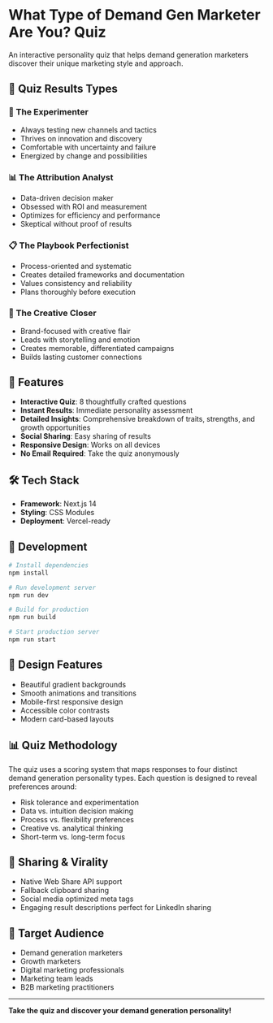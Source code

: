 # What Type of Demand Gen Marketer Are You? Quiz

An interactive personality quiz that helps demand generation marketers discover their unique marketing style and approach.

## 🎯 Quiz Results Types

### 🧪 The Experimenter
- Always testing new channels and tactics
- Thrives on innovation and discovery
- Comfortable with uncertainty and failure
- Energized by change and possibilities

### 📊 The Attribution Analyst  
- Data-driven decision maker
- Obsessed with ROI and measurement
- Optimizes for efficiency and performance
- Skeptical without proof of results

### 📋 The Playbook Perfectionist
- Process-oriented and systematic
- Creates detailed frameworks and documentation
- Values consistency and reliability
- Plans thoroughly before execution

### 🎨 The Creative Closer
- Brand-focused with creative flair
- Leads with storytelling and emotion
- Creates memorable, differentiated campaigns
- Builds lasting customer connections

## 🚀 Features

- **Interactive Quiz**: 8 thoughtfully crafted questions
- **Instant Results**: Immediate personality assessment
- **Detailed Insights**: Comprehensive breakdown of traits, strengths, and growth opportunities
- **Social Sharing**: Easy sharing of results
- **Responsive Design**: Works on all devices
- **No Email Required**: Take the quiz anonymously

## 🛠 Tech Stack

- **Framework**: Next.js 14
- **Styling**: CSS Modules
- **Deployment**: Vercel-ready

## 📱 Development

```bash
# Install dependencies
npm install

# Run development server
npm run dev

# Build for production
npm run build

# Start production server
npm run start
```

## 🎨 Design Features

- Beautiful gradient backgrounds
- Smooth animations and transitions
- Mobile-first responsive design
- Accessible color contrasts
- Modern card-based layouts

## 📊 Quiz Methodology

The quiz uses a scoring system that maps responses to four distinct demand generation personality types. Each question is designed to reveal preferences around:

- Risk tolerance and experimentation
- Data vs. intuition decision making
- Process vs. flexibility preferences
- Creative vs. analytical thinking
- Short-term vs. long-term focus

## 🔗 Sharing & Virality

- Native Web Share API support
- Fallback clipboard sharing
- Social media optimized meta tags
- Engaging result descriptions perfect for LinkedIn sharing

## 🎯 Target Audience

- Demand generation marketers
- Growth marketers
- Digital marketing professionals
- Marketing team leads
- B2B marketing practitioners

---

**Take the quiz and discover your demand generation personality!**